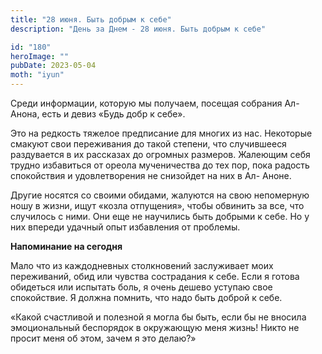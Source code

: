 ```yaml
---
title: "28 июня. Быть добрым к себе"
description: "День за Днем - 28 июня. Быть добрым к себе"

id: "180"
heroImage: ""
pubDate: 2023-05-04
moth: "iyun"
---
```


Среди информации, которую мы получаем, посещая собрания Ал-Анона, есть и девиз
«Будь добр к себе».

Это на редкость тяжелое предписание для многих из нас. Некоторые смакуют свои
переживания до такой степени, что случившееся раздувается в их рассказах до
огромных размеров. Жалеющим себя трудно избавиться от ореола мученичества до
тех пор, пока радость спокойствия и удовлетворения не снизойдет на них в Ал-
Аноне.

Другие носятся со своими обидами, жалуются на свою непомерную ношу в жизни,
ищут «козла отпущения», чтобы обвинить за все, что случилось с ними. Они еще
не научились быть добрыми к себе. Но у них впереди удачный опыт избавления от
проблемы.

**Напоминание на сегодня**

Мало что из каждодневных столкновений заслуживает моих переживаний, обид или
чувства сострадания к себе. Если я готова обидеться или испытать боль, я очень
дешево уступаю свое спокойствие. Я должна помнить, что надо быть доброй к
себе.

«Какой счастливой и полезной я могла бы быть, если бы не вносила эмоциональный
беспорядок в окружающую меня жизнь! Никто не просит меня об этом, зачем я это
делаю?»
